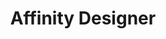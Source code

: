 ---
title: Affinity Designer
intro: New(ish) vector design software from Affinity, roughly equivalent to Illustrator.
linkurl: https://affinity.serif.com/en-gb/designer/
tags:
- Design
- Wireframing

logo: "affinity.png"
---